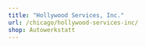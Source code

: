 ```yaml
---
title: "Hollywood Services, Inc."
url: /chicago/hollywood-services-inc/
shop: Autowerkstatt
---
```

